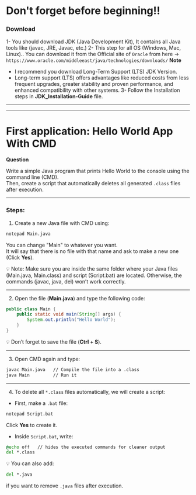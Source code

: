 

# Don't forget before beginning!!
### Download

1- You should download JDK (Java Development Kit), It contains all Java tools like (javac, JRE, Javac, etc.)
2- This step for all OS (Windows, Mac, Linux).. You can download it from the Official site of `Oracle` from here -> ```https://www.oracle.com/middleeast/java/technologies/downloads/```
   **Note**
- I recommend you download Long-Term Support (LTS) JDK Version.
- Long-term support (LTS) offers advantages like reduced costs from less frequent upgrades, greater stability and proven performance, and enhanced compatibility with other systems.
3- Follow the Installation steps in **JDK_Installation-Guide** file.

---


---

# First application: Hello World App With CMD

**Question**  

Write a simple Java program that prints Hello World to the console using the command line (CMD).  
Then, create a script that automatically deletes all generated `.class` files after execution.  

---

### Steps:  

1. Create a new Java file with CMD using:  

```cmd
notepad Main.java
```

You can change "Main" to whatever you want.  
It will say that there is no file with that name and ask to make a new one (Click **Yes**).  

💡 Note:
Make sure you are inside the same folder where your Java files (Main.java, Main.class) and script (Script.bat) are located.
Otherwise, the commands (javac, java, del) won’t work correctly.

---

2. Open the file (**Main.java**) and type the following code:  

```java
public class Main {
    public static void main(String[] args) {
        System.out.println("Hello World");
    }
}
```

💡 Don’t forget to save the file (**Ctrl + S**).  

---

3. Open CMD again and type:  

```cmd
javac Main.java   // Compile the file into a .class
java Main         // Run it
```

---

4. To delete all `*.class` files automatically, we will create a script:  

- First, make a `.bat` file:  

```cmd
notepad Script.bat
```

Click **Yes** to create it.  

- Inside `Script.bat`, write:  

```cmd
@echo off   // hides the executed commands for cleaner output
del *.class
```

💡 You can also add:  

```cmd
del *.java
```  
if you want to remove `.java` files after execution.  
